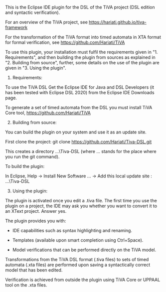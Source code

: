 This is the Eclipse IDE plugin for the DSL of the TiVA project (DSL edition and syntactic verification).

For an overview of the TiVA project, see https://hariati.github.io/tiva-framework

For the transformation of the TiVA format into timed automata in XTA format for formal verification, see https://github.com/Hariati/TiVA

To use this plugin, your installation must fulfil the requirements given in "1. Requirements", and then building the plugin from sources as explained in "2. Building from source", further, some details on the use of the plugin are given in "3. Using the plugin".


1. Requirements:

To use the TiVA DSL Get the Eclipse IDE for Java and DSL Developers (it has been tested with Eclipse DSL 2020) from the Eclipse IDE Downloads page.

To generate a set of timed automata from the DSL you must install TiVA Core tool, https://github.com/Hariati/TiVA


2. Building from source:

You can build the plugin on your system and use it as an update site. 

First clone the project: git clone https://github.com/Hariati/Tiva-DSL.git

This creates a directory ...\Tiva-DSL (where ... stands for the place where you run the git command). 

To build the plugin:

In Eclipse, Help -> Install New Software ... -> Add this local update site : ...\Tiva-DSL


3. Using the plugin:

The plugin is activated once you edit a .tiva file. The first time you use the plugin on a project, the IDE may ask you whether you want to convert it to an XText project. Answer yes.

The plugin provides you with:

- IDE capabilities such as syntax highlighting and renaming.

- Templates (available upon smart completion using Ctrl+Space).

- Model verifications that can be performed directly on the TiVA model.

Transformations from the TiVA DSL format (.tiva files) to sets of timed automata (.xta files) are performed upon saving a syntactically correct model that has been edited.

Verification is achieved from outside the plugin using TiVA Core or UPPAAL tool on the .xta files.